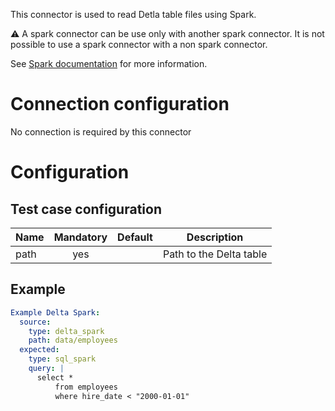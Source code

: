 This connector is used to read Detla table files using Spark. 

:warning: A spark connector can be use only with another spark connector. It is not possible to use a spark connector with a non spark connector.

See [Spark documentation](/docs/configuration-spark-mode/) for more information.

# Connection configuration
No connection is required by this connector

# Configuration
## Test case configuration
| Name              | Mandatory | Default                       | Description |
|-------------------|:---------:|:-----------------------------:|-------------|
| path              | yes       |                               | Path to the Delta table

## Example
``` yaml
Example Delta Spark:
  source:
    type: delta_spark
    path: data/employees
  expected:
    type: sql_spark
    query: |
      select * 
          from employees
          where hire_date < "2000-01-01"
```
